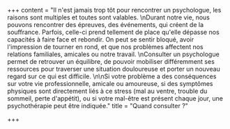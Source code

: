 +++
content = "Il n'est jamais trop tôt pour rencontrer un psychologue, les raisons sont multiples et toutes sont valables. \nDurant notre vie, nous pouvons rencontrer des épreuves, des événements, qui créent de la souffrance. Parfois, celle-ci prend tellement de place qu'elle dépasse nos capacités à faire face et rebondir. On peut se sentir bloqué, avoir l'impression de tourner en rond, et que nos problèmes affectent nos relations familiales, amicales ou notre travail. \nConsulter un psychologue permet de retrouver un équilibre, de pouvoir mobiliser différemment ses ressources pour traverser une situation douloureuse et porter un nouveau regard sur ce qui est difficile. \n\nSi votre problème a des conséquences sur votre vie professionnelle, amicale ou amoureuse, si des symptômes physiques sont directement liés à ce stress (mal au ventre, trouble du sommeil, perte d'appétit), ou si votre mal-être est présent chaque jour, une psychothérapie peut être indiquée."
title = "Quand consulter ?"

+++
